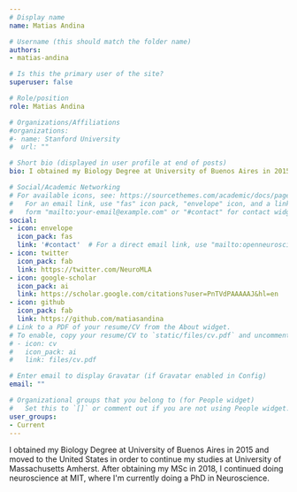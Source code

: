 ```yaml
---
# Display name
name: Matias Andina

# Username (this should match the folder name)
authors:
- matias-andina

# Is this the primary user of the site?
superuser: false

# Role/position
role: Matias Andina

# Organizations/Affiliations
#organizations:
#- name: Stanford University
#  url: ""

# Short bio (displayed in user profile at end of posts)
bio: I obtained my Biology Degree at University of Buenos Aires in 2015 and moved to the United States in order to continue my studies at University of Massachusetts Amherst. After obtaining my MSc in 2018, I continued doing neuroscience at MIT, where I'm currently doing a PhD in Neuroscience.

# Social/Academic Networking
# For available icons, see: https://sourcethemes.com/academic/docs/page-builder/#icons
#   For an email link, use "fas" icon pack, "envelope" icon, and a link in the
#   form "mailto:your-email@example.com" or "#contact" for contact widget.
social:
- icon: envelope
  icon_pack: fas
  link: '#contact'  # For a direct email link, use "mailto:openneuroscience@gmail.com".
- icon: twitter
  icon_pack: fab
  link: https://twitter.com/NeuroMLA
- icon: google-scholar
  icon_pack: ai
  link: https://scholar.google.com/citations?user=PnTVdPAAAAAJ&hl=en
- icon: github
  icon_pack: fab
  link: https://github.com/matiasandina
# Link to a PDF of your resume/CV from the About widget.
# To enable, copy your resume/CV to `static/files/cv.pdf` and uncomment the lines below.
# - icon: cv
#   icon_pack: ai
#   link: files/cv.pdf

# Enter email to display Gravatar (if Gravatar enabled in Config)
email: ""

# Organizational groups that you belong to (for People widget)
#   Set this to `[]` or comment out if you are not using People widget.
user_groups:
- Current
---
```


I obtained my Biology Degree at University of Buenos Aires in 2015 and moved to the United States in order to continue my studies at University of Massachusetts Amherst. After obtaining my MSc in 2018, I continued doing neuroscience at MIT, where I'm currently doing a PhD in Neuroscience.
